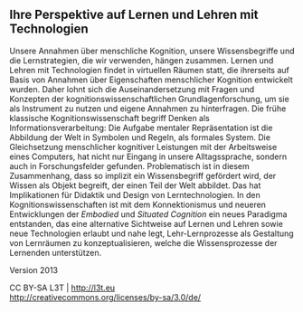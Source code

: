 ## Ihre Perspektive auf Lernen und Lehren mit Technologien

Unsere Annahmen über menschliche Kognition, unsere Wissensbegriffe und die Lernstrategien, die wir verwenden, hängen zusammen. Lernen und Lehren mit Technologien findet in virtuellen Räumen statt, die ihrerseits auf Basis von Annahmen über Eigenschaften menschlicher Kognition entwickelt wurden. Daher lohnt sich die Auseinandersetzung mit Fragen und Konzepten der kognitionswissenschaftlichen Grundlagenforschung, um sie als Instrument zu nutzen und eigene Annahmen zu hinterfragen. Die frühe klassische Kognitionswissenschaft begriff Denken als Informationsverarbeitung: Die Aufgabe mentaler Repräsentation ist die Abbildung der Welt in Symbolen und Regeln, als formales System. Die Gleichsetzung menschlicher kognitiver Leistungen mit der Arbeitsweise eines Computers, hat nicht nur Eingang in unsere Alltagssprache, sondern auch in Forschungsfelder gefunden. Problematisch ist in diesem Zusammenhang, dass so implizit ein Wissensbegriff gefördert wird, der Wissen als Objekt begreift, der einen Teil der Welt abbildet. Das hat Implikationen für Didaktik und Design von Lerntechnologien. In den Kognitionswissenschaften ist mit dem Konnektionismus und neueren Entwicklungen der *Embodied* und *Situated Cognition* ein neues Paradigma entstanden, das eine alternative Sichtweise auf Lernen und Lehren sowie neue Technologien erlaubt und nahe legt, Lehr-Lernprozesse als Gestaltung von Lernräumen zu konzeptualisieren, welche die Wissensprozesse der Lernenden unterstützen.


Version 2013

CC BY-SA L3T | http://l3t.eu  
http://creativecommons.org/licenses/by-sa/3.0/de/
